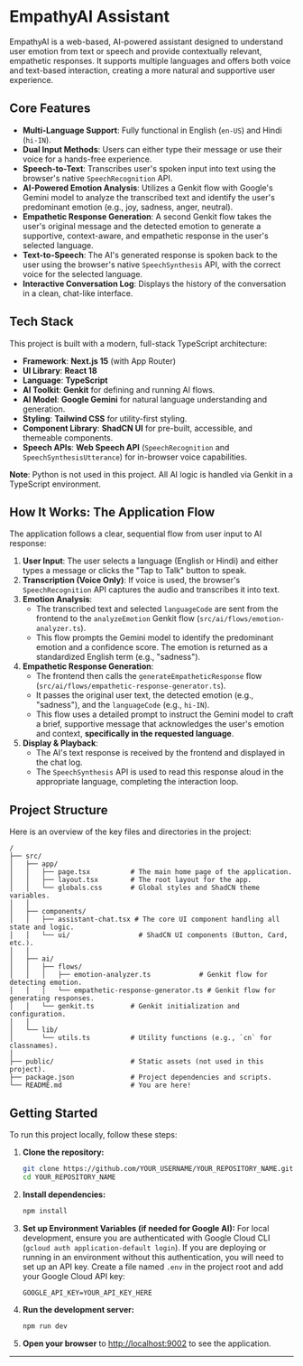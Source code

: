 # EmpathyAI Assistant

EmpathyAI is a web-based, AI-powered assistant designed to understand user emotion from text or speech and provide contextually relevant, empathetic responses. It supports multiple languages and offers both voice and text-based interaction, creating a more natural and supportive user experience.

## Core Features

- **Multi-Language Support**: Fully functional in English (`en-US`) and Hindi (`hi-IN`).
- **Dual Input Methods**: Users can either type their message or use their voice for a hands-free experience.
- **Speech-to-Text**: Transcribes user's spoken input into text using the browser's native `SpeechRecognition` API.
- **AI-Powered Emotion Analysis**: Utilizes a Genkit flow with Google's Gemini model to analyze the transcribed text and identify the user's predominant emotion (e.g., joy, sadness, anger, neutral).
- **Empathetic Response Generation**: A second Genkit flow takes the user's original message and the detected emotion to generate a supportive, context-aware, and empathetic response in the user's selected language.
- **Text-to-Speech**: The AI's generated response is spoken back to the user using the browser's native `SpeechSynthesis` API, with the correct voice for the selected language.
- **Interactive Conversation Log**: Displays the history of the conversation in a clean, chat-like interface.

## Tech Stack

This project is built with a modern, full-stack TypeScript architecture:

- **Framework**: **Next.js 15** (with App Router)
- **UI Library**: **React 18**
- **Language**: **TypeScript**
- **AI Toolkit**: **Genkit** for defining and running AI flows.
- **AI Model**: **Google Gemini** for natural language understanding and generation.
- **Styling**: **Tailwind CSS** for utility-first styling.
- **Component Library**: **ShadCN UI** for pre-built, accessible, and themeable components.
- **Speech APIs**: **Web Speech API** (`SpeechRecognition` and `SpeechSynthesisUtterance`) for in-browser voice capabilities.

**Note**: Python is not used in this project. All AI logic is handled via Genkit in a TypeScript environment.

## How It Works: The Application Flow

The application follows a clear, sequential flow from user input to AI response:

1.  **User Input**: The user selects a language (English or Hindi) and either types a message or clicks the "Tap to Talk" button to speak.
2.  **Transcription (Voice Only)**: If voice is used, the browser's `SpeechRecognition` API captures the audio and transcribes it into text.
3.  **Emotion Analysis**:
    - The transcribed text and selected `languageCode` are sent from the frontend to the `analyzeEmotion` Genkit flow (`src/ai/flows/emotion-analyzer.ts`).
    - This flow prompts the Gemini model to identify the predominant emotion and a confidence score. The emotion is returned as a standardized English term (e.g., "sadness").
4.  **Empathetic Response Generation**:
    - The frontend then calls the `generateEmpatheticResponse` flow (`src/ai/flows/empathetic-response-generator.ts`).
    - It passes the original user text, the detected emotion (e.g., "sadness"), and the `languageCode` (e.g., `hi-IN`).
    - This flow uses a detailed prompt to instruct the Gemini model to craft a brief, supportive message that acknowledges the user's emotion and context, **specifically in the requested language**.
5.  **Display & Playback**:
    - The AI's text response is received by the frontend and displayed in the chat log.
    - The `SpeechSynthesis` API is used to read this response aloud in the appropriate language, completing the interaction loop.

## Project Structure

Here is an overview of the key files and directories in the project:

```
/
├── src/
│   ├── app/
│   │   ├── page.tsx          # The main home page of the application.
│   │   ├── layout.tsx        # The root layout for the app.
│   │   └── globals.css       # Global styles and ShadCN theme variables.
│   │
│   ├── components/
│   │   ├── assistant-chat.tsx # The core UI component handling all state and logic.
│   │   └── ui/                 # ShadCN UI components (Button, Card, etc.).
│   │
│   ├── ai/
│   │   ├── flows/
│   │   │   ├── emotion-analyzer.ts            # Genkit flow for detecting emotion.
│   │   │   └── empathetic-response-generator.ts # Genkit flow for generating responses.
│   │   └── genkit.ts         # Genkit initialization and configuration.
│   │
│   └── lib/
│       └── utils.ts          # Utility functions (e.g., `cn` for classnames).
│
├── public/                   # Static assets (not used in this project).
├── package.json              # Project dependencies and scripts.
└── README.md                 # You are here!
```

## Getting Started

To run this project locally, follow these steps:

1.  **Clone the repository:**
    ```bash
    git clone https://github.com/YOUR_USERNAME/YOUR_REPOSITORY_NAME.git
    cd YOUR_REPOSITORY_NAME
    ```

2.  **Install dependencies:**
    ```bash
    npm install
    ```

3.  **Set up Environment Variables (if needed for Google AI):**
    For local development, ensure you are authenticated with Google Cloud CLI (`gcloud auth application-default login`). If you are deploying or running in an environment without this authentication, you will need to set up an API key. Create a file named `.env` in the project root and add your Google Cloud API key:
    ```
    GOOGLE_API_KEY=YOUR_API_KEY_HERE
    ```

4.  **Run the development server:**
    ```bash
    npm run dev
    ```

5.  **Open your browser** to [http://localhost:9002](http://localhost:9002) to see the application.

---
